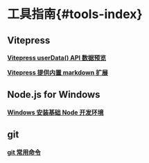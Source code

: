 # 工具指南{#tools-index}

## Vitepress

**[Vitepress userData() API 数据预览](./vitepress-theme-usedata.md)**

**[Vitepress 提供内置 markdown 扩展](./vitepress-theme-markdown.md)**

## Node.js for Windows

**[Windows 安装基础 Node 开发环境](./windows-npm.md)**

## git

**[git 常用命令 ](./tools-git.md)**
